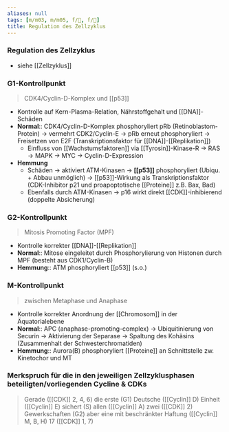 ```yaml
---
aliases: null
tags: [m/m03, m/m05, f/🧪, f/🧬]
title: Regulation des Zellzyklus
---
```

### Regulation des Zellzyklus
- siehe [[Zellzyklus]]
### G1-Kontrollpunkt
> CDK4/Cyclin-D-Komplex und [[p53]]
- Kontrolle auf Kern-Plasma-Relation, Nährstoffgehalt und [[DNA]]-Schäden
- **Normal**:: CDK4/Cyclin-D-Komplex phosphoryliert pRb (Retinoblastom-Protein) → vermehrt CDK2/Cyclin-E → pRb erneut phosphoryliert → Freisetzen von E2F (Transkriptionsfaktor für [[DNA]]-[[Replikation]])
    - Einfluss von [[Wachstumsfaktoren]] via [[Tyrosin]]-Kinase-R → RAS → MAPK → MYC → Cyclin-D-Expression
- **Hemmung**
    - Schäden → aktiviert ATM-Kinasen → **[[p53]]** phosphoryliert (Ubiqu. + Abbau unmöglich) → [[p53]]-Wirkung als Transkriptionsfaktor (CDK-Inhibitor p21 und proapoptotische [[Proteine]] z.B. Bax, Bad)
    - Ebenfalls durch ATM-Kinasen → p16 wirkt direkt [[CDK]]-inhibierend (doppelte Absicherung)

### G2-Kontrollpunkt
> Mitosis Promoting Factor (MPF)
- Kontrolle korrekter [[DNA]]-[[Replikation]]
- **Normal**:: Mitose eingeleitet durch Phosphorylierung von Histonen durch MPF (besteht aus CDK1/Cyclin-B)
- **Hemmung**:: ATM phosphoryliert [[p53]] (s.o.)

### M-Kontrollpunkt
> zwischen Metaphase und Anaphase
- Kontrolle korrekter Anordnung der [[Chromosom]] in der Äquatorialebene
- **Normal**:: APC (anaphase-promoting-complex) → Ubiquitinierung von Securin → Aktivierung der Separase → Spaltung des Kohäsins (Zusammenhalt der Schwesterchromatiden)
- **Hemmung**::  Aurora(B) phosphoryliert [[Proteine]] an Schnittstelle zw. Kinetochor und MT

### Merkspruch für die in den jeweiligen Zellzyklusphasen beteiligten/vorliegenden Cycline & CDKs

> Gerade ([[CDK]] 2, 4, 6) die erste (G1) Deutsche ([[Cyclin]] D) Einheit ([[Cyclin]] E) sichert (S) allen ([[Cyclin]] A) zwei ([[CDK]] 2) Gewerkschaften (G2) aber eine mit beschränkter Haftung ([[Cyclin]] M, B, H) 17 ([[CDK]] 1, 7)